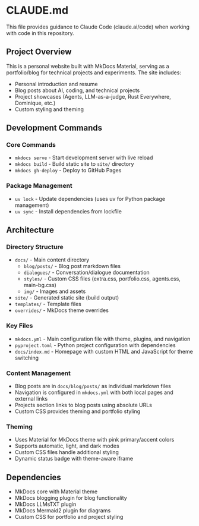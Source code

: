 # CLAUDE.md

This file provides guidance to Claude Code (claude.ai/code) when working with code in this repository.

## Project Overview

This is a personal website built with MkDocs Material, serving as a portfolio/blog for technical projects and experiments. The site includes:

- Personal introduction and resume
- Blog posts about AI, coding, and technical projects
- Project showcases (Agents, LLM-as-a-judge, Rust Everywhere, Dominique, etc.)
- Custom styling and theming

## Development Commands

### Core Commands
- `mkdocs serve` - Start development server with live reload
- `mkdocs build` - Build static site to `site/` directory
- `mkdocs gh-deploy` - Deploy to GitHub Pages

### Package Management
- `uv lock` - Update dependencies (uses uv for Python package management)
- `uv sync` - Install dependencies from lockfile

## Architecture

### Directory Structure
- `docs/` - Main content directory
  - `blog/posts/` - Blog post markdown files
  - `dialogues/` - Conversation/dialogue documentation
  - `styles/` - Custom CSS files (extra.css, portfolio.css, agents.css, main-bg.css)
  - `img/` - Images and assets
- `site/` - Generated static site (build output)
- `templates/` - Template files
- `overrides/` - MkDocs theme overrides

### Key Files
- `mkdocs.yml` - Main configuration file with theme, plugins, and navigation
- `pyproject.toml` - Python project configuration with dependencies
- `docs/index.md` - Homepage with custom HTML and JavaScript for theme switching

### Content Management
- Blog posts are in `docs/blog/posts/` as individual markdown files
- Navigation is configured in `mkdocs.yml` with both local pages and external links
- Projects section links to blog posts using absolute URLs
- Custom CSS provides theming and portfolio styling

### Theming
- Uses Material for MkDocs theme with pink primary/accent colors
- Supports automatic, light, and dark modes
- Custom CSS files handle additional styling
- Dynamic status badge with theme-aware iframe

## Dependencies
- MkDocs core with Material theme
- MkDocs blogging plugin for blog functionality
- MkDocs LLMsTXT plugin
- MkDocs Mermaid2 plugin for diagrams
- Custom CSS for portfolio and project styling